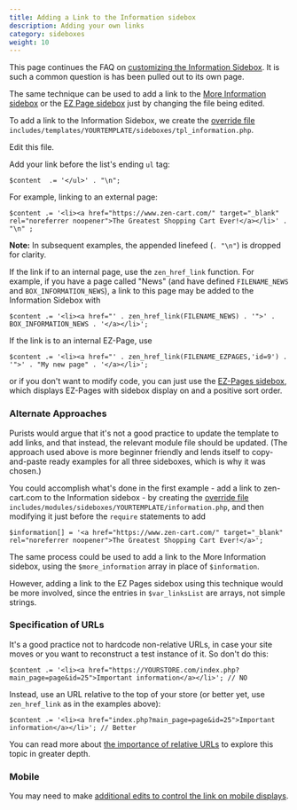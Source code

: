 ```yaml
---
title: Adding a Link to the Information sidebox 
description: Adding your own links 
category: sideboxes
weight: 10
---
```


This page continues the FAQ on [customizing the Information Sidebox](/user/sideboxes/information_sidebox/). It is such a common question is has been pulled out to its own page.

The same technique can be used to add a link to the [More Information sidebox](/user/sideboxes/more_information_sidebox/) or the [EZ Page sidebox](/user/sideboxes/ezpages_sidebox/) just by changing the file being edited. 

To add a link to the Information Sidebox, we create the [override file](/user/first_steps/overrides/) `includes/templates/YOURTEMPLATE/sideboxes/tpl_information.php`.  

Edit this file. 

Add your link before the list's ending `ul` tag:

```
$content  .= '</ul>' . "\n";
```

For example, linking to an external page: 

```
$content .= '<li><a href="https://www.zen-cart.com/" target="_blank" rel="noreferrer noopener">The Greatest Shopping Cart Ever!</a></li>' . "\n" ;
```

**Note:** In subsequent examples, the appended linefeed (`. "\n"`) is dropped for clarity. 

If the link if to an internal page, use the `zen_href_link` function.  For example, if you have a page called "News" (and have defined `FILENAME_NEWS` and `BOX_INFORMATION_NEWS`), a link to this page may be added to the Information Sidebox with 

```
$content .= '<li><a href="' . zen_href_link(FILENAME_NEWS) . '">' . BOX_INFORMATION_NEWS . '</a></li>';
```

If the link is to an internal EZ-Page, use 

```
$content .= '<li><a href="' . zen_href_link(FILENAME_EZPAGES,'id=9') . '">' . "My new page" . '</a></li>';
```

or if you don't want to modify code, you can just use the [EZ-Pages sidebox](/user/sideboxes/ezpages_sidebox/), which displays EZ-Pages with sidebox display on and a positive sort order.  

### Alternate Approaches 

Purists would argue that it's not a good practice to update the template to add links, and that instead, the relevant module file should be updated. (The approach used above is more beginner friendly and lends itself to copy-and-paste ready examples for all three sideboxes, which is why it was chosen.) 

You could accomplish what's done in the first example - add a link to zen-cart.com to the Information sidebox - by creating the 
[override file](/user/first_steps/overrides/) `includes/modules/sideboxes/YOURTEMPLATE/information.php`, and then modifying it just before the `require` statements to add  

```
$information[] = '<a href="https://www.zen-cart.com/" target="_blank" rel="noreferrer noopener">The Greatest Shopping Cart Ever!</a>'; 
```

The same process could be used to add a link to the More Information sidebox, using the `$more_information` array in place of `$information`. 

However, adding a link to the EZ Pages sidebox using this technique would be more involved, since the entries in `$var_linksList` are arrays, not simple strings.

### Specification of URLs 
It's a good practice not to hardcode non-relative URLs, in case your site moves or you want to reconstruct a test instance of it.  So don't do this: 

```
$content .= '<li><a href="https://YOURSTORE.com/index.php?main_page=page&id=25">Important information</a></li>'; // NO 
```

Instead, use an URL relative to the top of your store (or better yet, use `zen_href_link` as in the examples above): 
```
$content .= '<li><a href="index.php?main_page=page&id=25">Important information</a></li>'; // Better
```

You can read more about [the importance of relative URLs](/user/first_steps/relative_urls/) to explore this topic in greater depth. 


### Mobile

You may need to make [additional edits to control the link on mobile displays](/user/template/sideboxes/#controlling-sideboxes-on-mobile-menu).
